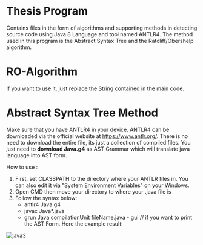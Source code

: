 # Thesis Program
Contains files in the form of algorithms and supporting methods in detecting source code using Java 8 Language and tool named ANTLR4. 
The method used in this program is the Abstract Syntax Tree and the Ratcliff/Obershelp algorithm.


# RO-Algorithm
If you want to use it, just replace the String contained in the main code.

# Abstract Syntax Tree Method
Make sure that you have ANTLR4 in your device. ANTLR4 can be downloaded via the official website at https://www.antlr.org/. There is no need to download the entire file, its just a collection of compiled files. You just need to <b>download Java.g4</b> as AST Grammar which will translate java language into AST form.

How to use :
1. First, set CLASSPATH to the directory where your ANTLR files in. You can also edit it via "System Environment Variables" on your Windows.
2. Open CMD then move your directory to where your .java file is
3. Follow the syntax below:
   - antlr4 Java.g4
   - javac Java*.java
   - grun Java compilationUnit fileName.java - gui // if you want to print the AST Form. Here the example result:
   
![java3](https://user-images.githubusercontent.com/60766389/134788241-2dc6e1da-8152-4128-a9c9-936e512af490.png)
